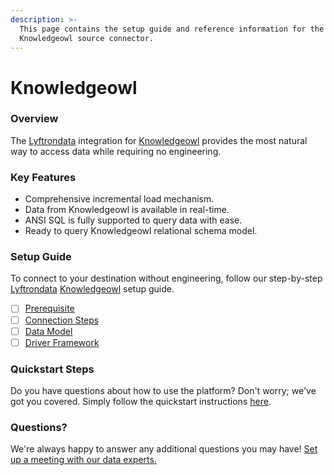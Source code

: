 ```yaml
---
description: >-
  This page contains the setup guide and reference information for the
  Knowledgeowl source connector.
---
```


# Knowledgeowl

### Overview

The [Lyftrondata](https://www.lyftrondata.com/) integration for [Knowledgeowl](https://www.lyftrondata.com/integration/business-analytics/knowledgeowl/) provides the most natural way to access data while requiring no engineering.

### Key Features

* Comprehensive incremental load mechanism.
* Data from Knowledgeowl is available in real-time.
* ANSI SQL is fully supported to query data with ease.
* Ready to query Knowledgeowl relational schema model.

### Setup Guide

To connect to your destination without engineering, follow our step-by-step [Lyftrondata](https://www.lyftrondata.com/) [Knowledgeowl](https://www.lyftrondata.com/integration/business-analytics/knowledgeowl/) setup guide.

* [ ] [Prerequisite](prerequisite.md)
* [ ] [Connection Steps](connection-steps.md)
* [ ] [Data Model](data-model/erd.md)
* [ ] [Driver Framework](driver-framework/)

### Quickstart Steps

Do you have questions about how to use the platform? Don't worry; we've got you covered. Simply follow the quickstart instructions [here](broken-reference).

### Questions? <a href="#questions" id="questions"></a>

We're always happy to answer any additional questions you may have! [Set up a meeting with our data experts.](https://www.lyftrondata.com/book-a-meeting/)
